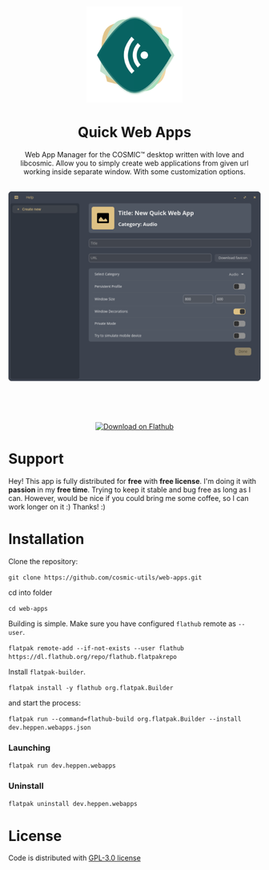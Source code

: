 <!--suppress HtmlDeprecatedAttribute -->
<div align="center">
  <br>
  <img alt="Quick Web Apps" src="https://raw.githubusercontent.com/cosmic-utils/web-apps/master/resources/icons/hicolor/256x256/apps/dev.heppen.webapps.png" width="192" />
  <h1>Quick Web Apps</h1>

  <p>Web App Manager for the COSMIC™ desktop written with love and libcosmic. Allow you to simply create web applications from given url working inside separate window. With some customization options.</p>

  <br>

  <img alt="Quick Web Apps" src="https://raw.githubusercontent.com/cosmic-utils/web-apps/refs/heads/master/resources/screenshots/window.png" width="512">

<br><br><br>

  <a href='https://flathub.org/apps/dev.heppen.webapps'>
    <img width='240' alt='Download on Flathub' src='https://flathub.org/api/badge?locale=en'/>
  </a>
</div>

# Support

Hey! This app is fully distributed for **free** with **free license**.
I'm doing it with **passion** in my **free time**.
Trying to keep it stable and bug free as long as I can.
However, would be nice if you could bring me some coffee,
so I can work longer on it :) Thanks! :)

# Installation

Clone the repository:

`git clone https://github.com/cosmic-utils/web-apps.git`

cd into folder

`cd web-apps`

Building is simple. Make sure you have configured `flathub` remote as `--user`.

`flatpak remote-add --if-not-exists --user flathub https://dl.flathub.org/repo/flathub.flatpakrepo`

Install `flatpak-builder`.

`flatpak install -y flathub org.flatpak.Builder`

and start the process:

`flatpak run --command=flathub-build org.flatpak.Builder --install dev.heppen.webapps.json`

### Launching

`flatpak run dev.heppen.webapps`

### Uninstall

`flatpak uninstall dev.heppen.webapps`

# License

Code is distributed with [GPL-3.0 license](https://github.com/cosmic-utils/web-apps/blob/master/LICENSE)

